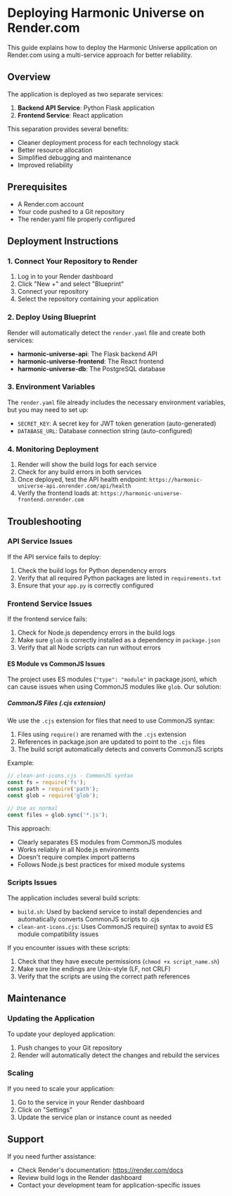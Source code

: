 # Deploying Harmonic Universe on Render.com

This guide explains how to deploy the Harmonic Universe application on Render.com using a multi-service approach for better reliability.

## Overview

The application is deployed as two separate services:

1. **Backend API Service**: Python Flask application
2. **Frontend Service**: React application

This separation provides several benefits:

- Cleaner deployment process for each technology stack
- Better resource allocation
- Simplified debugging and maintenance
- Improved reliability

## Prerequisites

- A Render.com account
- Your code pushed to a Git repository
- The render.yaml file properly configured

## Deployment Instructions

### 1. Connect Your Repository to Render

1. Log in to your Render dashboard
2. Click "New +" and select "Blueprint"
3. Connect your repository
4. Select the repository containing your application

### 2. Deploy Using Blueprint

Render will automatically detect the `render.yaml` file and create both services:

- **harmonic-universe-api**: The Flask backend API
- **harmonic-universe-frontend**: The React frontend
- **harmonic-universe-db**: The PostgreSQL database

### 3. Environment Variables

The `render.yaml` file already includes the necessary environment variables, but you may need to set up:

- `SECRET_KEY`: A secret key for JWT token generation (auto-generated)
- `DATABASE_URL`: Database connection string (auto-configured)

### 4. Monitoring Deployment

1. Render will show the build logs for each service
2. Check for any build errors in both services
3. Once deployed, test the API health endpoint: `https://harmonic-universe-api.onrender.com/api/health`
4. Verify the frontend loads at: `https://harmonic-universe-frontend.onrender.com`

## Troubleshooting

### API Service Issues

If the API service fails to deploy:

1. Check the build logs for Python dependency errors
2. Verify that all required Python packages are listed in `requirements.txt`
3. Ensure that your `app.py` is correctly configured

### Frontend Service Issues

If the frontend service fails:

1. Check for Node.js dependency errors in the build logs
2. Make sure `glob` is correctly installed as a dependency in `package.json`
3. Verify that all Node scripts can run without errors

#### ES Module vs CommonJS Issues

The project uses ES modules (`"type": "module"` in package.json), which can cause issues when using CommonJS modules like `glob`. Our solution:

##### CommonJS Files (.cjs extension)

We use the `.cjs` extension for files that need to use CommonJS syntax:

1. Files using `require()` are renamed with the `.cjs` extension
2. References in package.json are updated to point to the `.cjs` files
3. The build script automatically detects and converts CommonJS scripts

Example:

```javascript
// clean-ant-icons.cjs - CommonJS syntax
const fs = require('fs');
const path = require('path');
const glob = require('glob');

// Use as normal
const files = glob.sync('*.js');
```

This approach:

- Clearly separates ES modules from CommonJS modules
- Works reliably in all Node.js environments
- Doesn't require complex import patterns
- Follows Node.js best practices for mixed module systems

### Scripts Issues

The application includes several build scripts:

- `build.sh`: Used by backend service to install dependencies and automatically converts CommonJS scripts to .cjs
- `clean-ant-icons.cjs`: Uses CommonJS require() syntax to avoid ES module compatibility issues

If you encounter issues with these scripts:

1. Check that they have execute permissions (`chmod +x script_name.sh`)
2. Make sure line endings are Unix-style (LF, not CRLF)
3. Verify that the scripts are using the correct path references

## Maintenance

### Updating the Application

To update your deployed application:

1. Push changes to your Git repository
2. Render will automatically detect the changes and rebuild the services

### Scaling

If you need to scale your application:

1. Go to the service in your Render dashboard
2. Click on "Settings"
3. Update the service plan or instance count as needed

## Support

If you need further assistance:

- Check Render's documentation: https://render.com/docs
- Review build logs in the Render dashboard
- Contact your development team for application-specific issues
